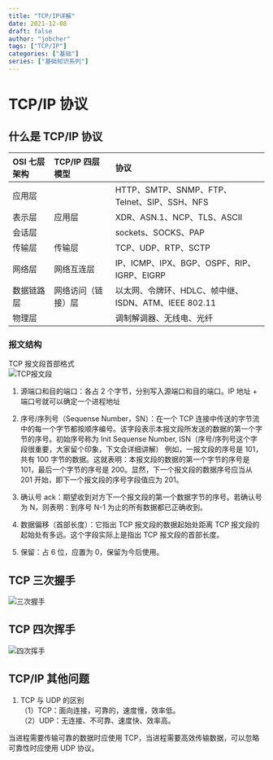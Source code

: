 ```yaml
---
title: "TCP/IP详解"
date: 2021-12-08
draft: false
author: "jobcher"
tags: ["TCP/IP"]
categories: ["基础"]
series: ["基础知识系列"]
---
```


# TCP/IP 协议

## 什么是 TCP/IP 协议

| OSI 七层架构 | TCP/IP 四层模型    | 协议                                                 |
| :----------- | :----------------- | :--------------------------------------------------- |
| 应用层       |                    | HTTP、SMTP、SNMP、FTP、Telnet、SIP、SSH、NFS         |
| 表示层       | 应用层             | XDR、ASN.1、NCP、TLS、ASCII                          |
| 会话层       |                    | sockets、SOCKS、PAP                                  |
| 传输层       | 传输层             | TCP、UDP、RTP、SCTP                                  |
| 网络层       | 网络互连层         | IP、ICMP、IPX、BGP、OSPF、RIP、IGRP、EIGRP           |
| 数据链路层   | 网络访问（链接）层 | 以太网、令牌环、HDLC、帧中继、ISDN、ATM、IEEE 802.11 |
| 物理层       |                    | 调制解调器、无线电、光纤                             |

### 报文结构

TCP 报文段首部格式  
![TCP报文段](/images/tcp.png)

1. 源端口和目的端口：各占 2 个字节，分别写入源端口和目的端口。IP 地址 + 端口号就可以确定一个进程地址
2. 序号/序列号（Sequense Number，SN）：在一个 TCP 连接中传送的字节流中的每一个字节都按顺序编号。该字段表示本报文段所发送的数据的第一个字节的序号。初始序号称为 Init Sequense Number, ISN（序号/序列号这个字段很重要，大家留个印象，下文会详细讲解）
   例如，一报文段的序号是 101，共有 100 字节的数据。这就表明：本报文段的数据的第一个字节的序号是 101，最后一个字节的序号是 200。显然，下一个报文段的数据序号应当从 201 开始，即下一个报文段的序号字段值应为 201。

3. 确认号 ack：期望收到对方下一个报文段的第一个数据字节的序号。若确认号为 N，则表明：到序号 N-1 为止的所有数据都已正确收到。
4. 数据偏移（首部长度）：它指出 TCP 报文段的数据起始处距离 TCP 报文段的起始处有多远。这个字段实际上是指出 TCP 报文段的首部长度。
5. 保留：占 6 位，应置为 0，保留为今后使用。

## TCP 三次握手

![三次握手](/images/tcp1.gif)

## TCP 四次挥手

![四次挥手](/images/tcp2.gif)

## TCP/IP 其他问题

1. TCP 与 UDP 的区别  
   （1）TCP：面向连接，可靠的，速度慢，效率低。  
   （2）UDP：无连接、不可靠、速度快、效率高。

当进程需要传输可靠的数据时应使用 TCP，当进程需要高效传输数据，可以忽略可靠性时应使用 UDP 协议。
